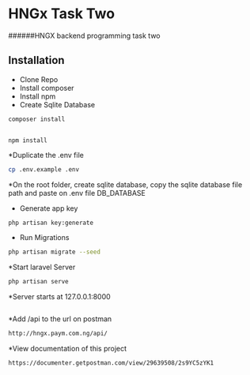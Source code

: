 # HNGx Task Two
######HNGX backend programming task two


## Installation
* Clone Repo
* Install composer
* Install npm
* Create Sqlite Database

```bash
composer install
```
```bash![uml](https://github.com/success2202/HNG-Task-Two/assets/75064203/ea9cea96-417d-4f9b-955e-bcd18eab1a15)

npm install
```
*Duplicate the .env file

```bash
cp .env.example .env
```

*On the root folder, create sqlite database, copy the sqlite database file path and paste on .env file DB_DATABASE


* Generate app key

```bash
php artisan key:generate
```

* Run Migrations

```bash
php artisan migrate --seed
```
*Start laravel Server 
```bash
php artisan serve
```
*Server starts at 127.0.0.1:8000 
```bash![uml](https://github.com/success2202/HNG-Task-Two/assets/75064203/20c1246b-acb1-4b77-9c48-3d5e580508ac)

```
*Add /api to the url on postman 

```bash
http://hngx.paym.com.ng/api/
```


*View documentation of this project 
```bash
https://documenter.getpostman.com/view/29639508/2s9YC5zYK1
```
[comment]: <> (Check the docs [here]&#40;https://documenter.getpostman.com/view/7185838/TVetaR6x&#41;)
